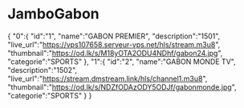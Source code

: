 # JamboGabon
{
  "0":{
  "id":"1",
  "name":"GABON PREMIER",
  "description":"1501",
  "live_url":"https://vps107658.serveur-vps.net/hls/stream.m3u8",
  "thumbnail":"https://od.lk/s/M18yOTA2ODU4NDhf/gabon24.jpg",
  "categorie":"SPORTS"
  },
  "1":{
  "id":"2",
  "name":"GABON MONDE TV",
  "description":"1502",
  "live_url":"https://stream.dmstream.link/hls/channel1.m3u8",
  "thumbnail":"https://od.lk/s/NDZfODAzODY5ODJf/gabonmonde.jpg",
  "categorie":"SPORTS"
  }
}
